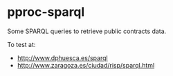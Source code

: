 pproc-sparql
============

Some SPARQL queries to retrieve public contracts data.

To test at:
- http://www.dphuesca.es/sparql
- http://www.zaragoza.es/ciudad/risp/sparql.html
